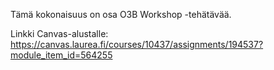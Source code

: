 Tämä kokonaisuus on osa O3B Workshop -tehätävää.

Linkki Canvas-alustalle:
https://canvas.laurea.fi/courses/10437/assignments/194537?module_item_id=564255